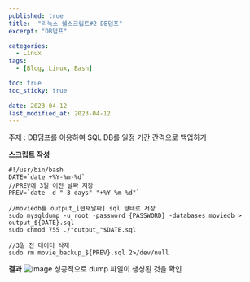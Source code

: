 ```yaml
---
published: true
title:  "리눅스 쉘스크립트#2 DB덤프"
excerpt: "DB덤프"

categories:
  - Linux
tags:
  - [Blog, Linux, Bash]

toc: true
toc_sticky: true
 
date: 2023-04-12
last_modified_at: 2023-04-12
---
```

주제 : DB덤프를 이용하여 SQL DB를 일정 기간 간격으로 백업하기

**스크립트 작성**

```
#!/usr/bin/bash
DATE=`date +%Y-%m-%d`
//PREV에 3일 이전 날짜 저장 
PREV=`date -d "-3 days" "+%Y-%m-%d"`

//moviedb를 output_[현재날짜].sql 형태로 저장
sudo mysqldump -u root -password {PASSWORD} -databases moviedb > output_${DATE}.sql
sudo chmod 755 ./"output_"$DATE.sql

//3일 전 데이터 삭제
sudo rm movie_backup_${PREV}.sql 2>/dev/null
```

**결과**
![image](https://user-images.githubusercontent.com/62383521/231237122-18a5b52a-b0f5-454f-a1a5-58d6c689989a.png)
성공적으로 dump 파일이 생성된 것을 확인